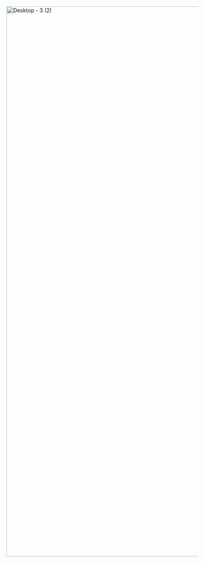<img width="1440"  alt="Desktop - 3 (2)" src="https://github.com/user-attachments/assets/a3bc4af7-124f-4ca8-bd57-4406334bbad8" />
